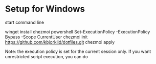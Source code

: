 # Setup for Windows

start command line

winget install chezmoi
powershell
Set-ExecutionPolicy -ExecutionPolicy Bypass -Scope CurrentUser
chezmoi init https://github.com/kbjorklid/dotfiles.git
chezmoi apply

Note: the execution policy is set for the current session only. If you want unrestricted script execution, you can do 


